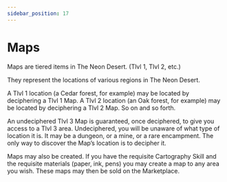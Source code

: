 ```yaml
---
sidebar_position: 17
---
```


# Maps

Maps are tiered items in The Neon Desert. (Tlvl 1, Tlvl 2, etc.)

They represent the locations of various regions in The Neon Desert.

A Tlvl 1 location (a Cedar forest, for example) may be located by deciphering a Tlvl 1 Map. A Tlvl 2 location (an Oak forest, for example) may be located by deciphering a Tlvl 2 Map. So on and so forth.

An undeciphered Tlvl 3 Map is guaranteed, once deciphered, to give you access to a Tlvl 3 area. Undeciphered, you will be unaware of what type of location it is. It may be a dungeon, or a mine, or a rare encampment. The only way to discover the Map’s location is to decipher it.

Maps may also be created. If you have the requisite Cartography Skill and the requisite materials (paper, ink, pens) you may create a map to any area you wish. These maps may then be sold on the Marketplace.
